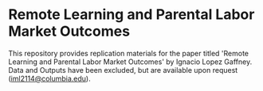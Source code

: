 # Remote Learning and Parental Labor Market Outcomes

This repository provides replication materials for the paper titled 'Remote Learning and Parental Labor Market Outcomes' by Ignacio Lopez Gaffney. Data and Outputs have been excluded, but are available upon request (iml2114@columbia.edu).
